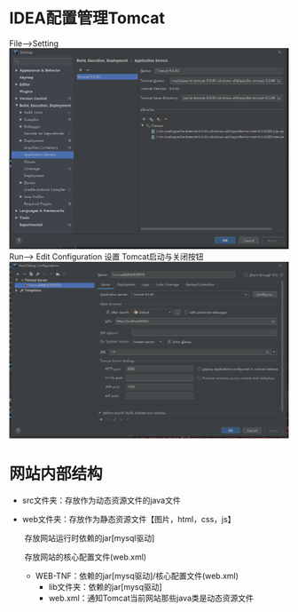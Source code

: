# IDEA配置管理Tomcat
File-->Setting
![image](https://github.com/nanxinW/Servlet-/blob/main/Figure/IDEA%E9%85%8D%E7%BD%AE%E7%AE%A1%E7%90%86Tomcat.png)
Run--> Edit Configuration 设置 Tomcat启动与关闭按钮
![image](https://github.com/nanxinW/Servlet-/blob/main/Figure/Tomcat%E5%90%AF%E5%8A%A8%E4%B8%8E%E5%85%B3%E9%97%AD%E6%8C%89%E9%92%AE.png)

# 网站内部结构
* src文件夹：存放作为动态资源文件的java文件

* web文件夹：存放作为静态资源文件【图片，html，css，js】

  ​					存放网站运行时依赖的jar[mysql驱动]

  ​					存放网站的核心配置文件(web.xml)

  * WEB-TNF：依赖的jar[mysq驱动]/核心配置文件(web.xml)
    * lib文件夹：依赖的jar[mysq驱动]
    * web.xml：通知Tomcat当前网站那些java类是动态资源文件
